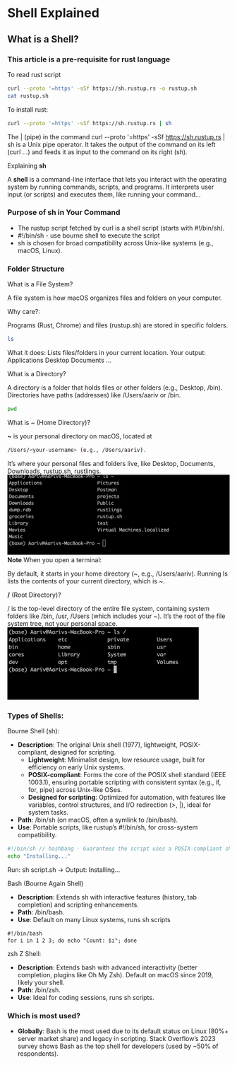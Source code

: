 # Shell Explained

## What is a Shell?

### This article is a pre-requisite for rust language

To read rust script

```sh
curl --proto '=https' -sSf https://sh.rustup.rs -o rustup.sh
cat rustup.sh

```

To install rust:

```sh
curl --proto '=https' -sSf https://sh.rustup.rs | sh
```

The | (pipe) in the command curl --proto '=https' -sSf https://sh.rustup.rs | sh is a Unix pipe operator. It takes the output of the command on its left (curl ...) and feeds it as input to the command on its right (sh).

Explaining **sh**

A **shell** is a command-line interface that lets you interact with the operating system by running commands, scripts, and programs. It interprets user input (or scripts) and executes them, like running your command...

### Purpose of sh in Your Command

- The rustup script fetched by curl is a shell script (starts with #!/bin/sh).
- \#!/bin/sh - use bourne shell to execute the script
- sh is chosen for broad compatibility across Unix-like systems (e.g., macOS, Linux).

### **Folder Structure**

What is a File System?

A file system is how macOS organizes files and folders on your computer.

Why care?:

Programs (Rust, Chrome) and files (rustup.sh) are stored in specific folders.

```sh
ls
```

What it does: Lists files/folders in your current location.
Your output: Applications Desktop Documents ...

What is a Directory?

A directory is a folder that holds files or other folders (e.g., Desktop, /bin).
Directories have paths (addresses) like /Users/aariv or /bin.

```sh
pwd
```

What is ~ (Home Directory)?

**~** is your personal directory on macOS, located at

```sh
/Users/<your-username> (e.g., /Users/aariv).
```

It’s where your personal files and folders live, like Desktop, Documents, Downloads, rustup.sh, rustlings.
![lshome](image/cli/lshome.png)
**Note**
When you open a terminal:

By default, it starts in your home directory (~, e.g., /Users/aariv).
Running ls lists the contents of your current directory, which is ~.

**/** (Root Directory)?

/ is the top-level directory of the entire file system, containing system folders like /bin, /usr, /Users (which includes your ~).
It’s the root of the file system tree, not your personal space.
![lshome](image/cli/lsroot.png)

### **Types of Shells:**

Bourne Shell (sh):

- **Description**: The original Unix shell (1977), lightweight, POSIX-compliant, designed for scripting.
  - **Lightweight**: Minimalist design, low resource usage, built for efficiency on early Unix systems.
  - **POSIX-compliant**: Forms the core of the POSIX shell standard (IEEE 1003.1), ensuring portable scripting with consistent syntax (e.g., if, for, pipe) across Unix-like OSes.
  - **Designed for scripting**: Optimized for automation, with features like variables, control structures, and I/O redirection (>, |), ideal for system tasks.
- **Path**: /bin/sh (on macOS, often a symlink to /bin/bash).
- **Use**: Portable scripts, like rustup’s #!/bin/sh, for cross-system compatibility.

```sh
#!/bin/sh // hashbang - Guarantees the script uses a POSIX-compliant shell,
echo "Installing..."
```

Run: sh script.sh → Output: Installing...

Bash (Bourne Again Shell)

- **Description**: Extends sh with interactive features (history, tab completion) and scripting enhancements.
- **Path**: /bin/bash.
- **Use**: Default on many Linux systems, runs sh scripts

```shellscript
#!/bin/bash
for i in 1 2 3; do echo "Count: $i"; done
```

zsh Z Shell:

- **Description**: Extends bash with advanced interactivity (better completion, plugins like Oh My Zsh). Default on macOS since 2019, likely your shell.
- **Path**: /bin/zsh.
- **Use**: Ideal for coding sessions, runs sh scripts.

### Which is most used?

- **Globally**: Bash is the most used due to its default status on Linux (80%+ server market share) and legacy in scripting. Stack Overflow’s 2023 survey shows Bash as the top shell for developers (used by \~50% of respondents).
